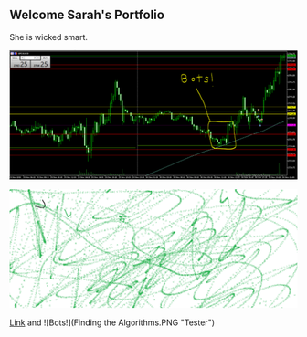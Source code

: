 ## Welcome Sarah's Portfolio

She is wicked smart.



![Bots](https://github.com/YMandCL/YMandCL.github.io/blob/master/Finding%20the%20Algorithms.PNG?raw=true)

![Bots](https://github.com/YMandCL/YMandCL.github.io/blob/master/aiden.PNG?raw=true)



[Link](url) and ![Bots!](Finding the Algorithms.PNG "Tester")


